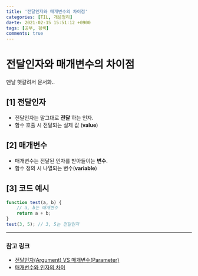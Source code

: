 ```yaml
---
title: '전달인자와 매개변수의 차이점'
categories: [TIL, 개념정리]
da+te: 2021-02-15 15:51:12 +0900
tags: [공부, 검색]
comments: true
---
```


# 전달인자와 매개변수의 차이점

맨날 햇갈려서 문서화..

## **[1]** 전달인자

-   전달인자는 말그대로 **전달** 하는 인자.
-   함수 호출 시 전달되는 실제 값 (**value**)

## **[2]** 매개변수

-   매개변수는 전달된 인자를 받아들이는 **변수**.
-   함수 정의 시 나열되는 변수(**variable**)

## **[3]** 코드 예시

```js
function test(a, b) {
    // a, b는 매개변수
    return a + b;
}
test(3, 5); // 3, 5는 전달인자
```

<hr/>

### **참고 링크**

-   [전달인자(Argument) VS 매개변수(Parameter)](https://zeddios.tistory.com/403)
-   [매개변수와 인자의 차이](https://velog.io/@cl-song/매개변수와-인자의-차이)

